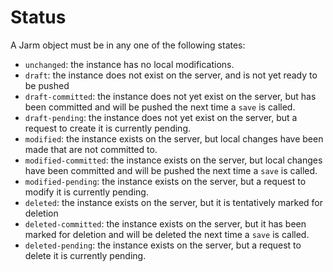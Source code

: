# Status

A Jarm object must be in any one of the following states:

- `unchanged`: the instance has no local modifications.
- `draft`: the instance does not exist on the server, and is not yet ready to be pushed
- `draft-committed`: the instance does not yet exist on the server, but has been committed and
  will be pushed the next time a `save` is called.
- `draft-pending`: the instance does not yet exist on the server, but a request to create it is
  currently pending.
- `modified`: the instance exists on the server, but local changes have been made that are not
  committed to.
- `modified-committed`: the instance exists on the server, but local changes have been committed and
  will be pushed the next time a `save` is called.
- `modified-pending`: the instance exists on the server, but a request to modify it is currently
  pending.
- `deleted`: the instance exists on the server, but it is tentatively marked for deletion
- `deleted-committed`: the instance exists on the server, but it has been marked for deletion and
  will be deleted the next time a `save` is called.
- `deleted-pending`: the instance exists on the server, but a request to delete it is currently
  pending.
